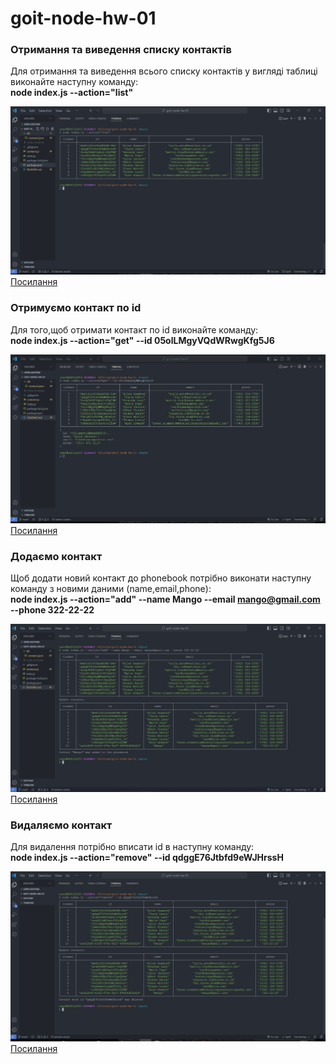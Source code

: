 # goit-node-hw-01

### Отримання та виведення списку контактів

Для отримання та виведення всього списку контактів у вигляді таблиці виконайте наступну команду:  
**node index.js --action="list"**

![Консоль](./assets/list.PNG)
[Посилання](https://monosnap.com/file/BBVmTT0kTQXoDswwGH7C4b3wo9Lkwp)

### Отримуємо контакт по id

Для того,щоб отримати контакт по id виконайте команду:  
**node index.js --action="get" --id 05olLMgyVQdWRwgKfg5J6**

![Консоль](./assets/get.PNG)
[Посилання](https://monosnap.com/file/07vAUEiU1Hk8kvPU5wYIsmtsvJZM60)

### Додаємо контакт

Щоб додати новий контакт до phonebook потрібно виконати наступну команду
з новими даними (name,email,phone):  
**node index.js --action="add" --name Mango --email mango@gmail.com --phone 322-22-22**

![Консоль](./assets/add.PNG)
[Посилання](https://monosnap.com/file/YUe6ChrtP7mjDCifR4sPTtBuYLfqnY)

### Видаляємо контакт

Для видалення потрібно вписати id в наступну команду:  
**node index.js --action="remove" --id qdggE76Jtbfd9eWJHrssH**

![Консоль](./assets/remove.PNG)
[Посилання](https://monosnap.com/file/wndXkiwgKDSAFBLNlI6SCum9y6OtpS)
